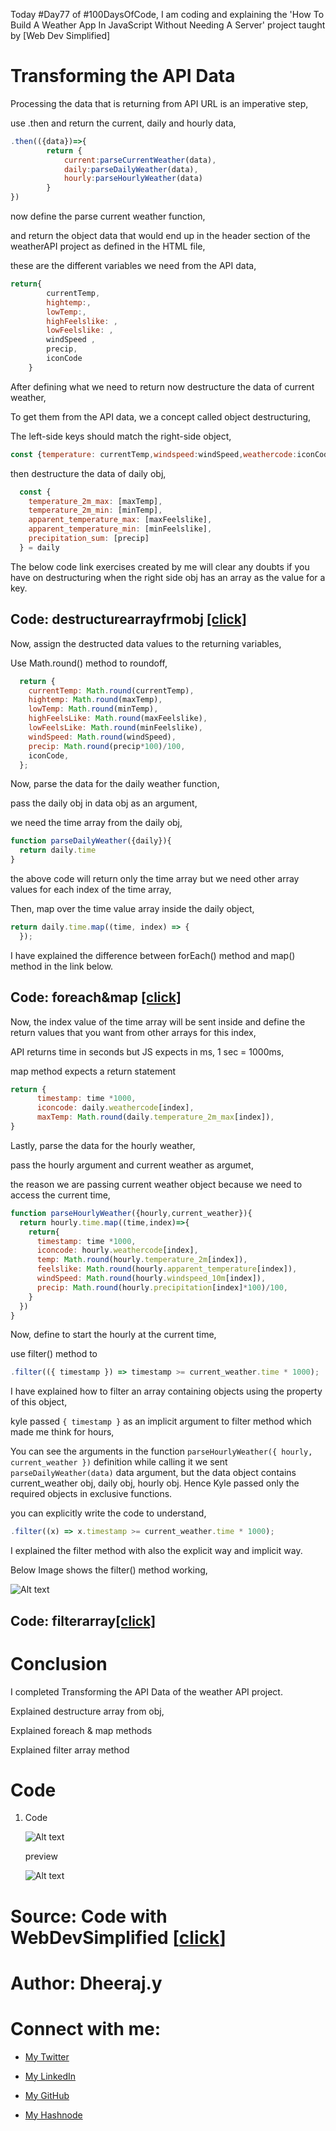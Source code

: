 Today #Day77 of #100DaysOfCode, I am coding and explaining the 'How To Build A Weather App In JavaScript Without Needing A Server' project taught by \[Web Dev Simplified\]

# Transforming the API Data

Processing the data that is returning from API URL is an imperative step,

use .then and return the current, daily and hourly data,

```javascript
.then(({data})=>{
        return {
            current:parseCurrentWeather(data),
            daily:parseDailyWeather(data),
            hourly:parseHourlyWeather(data)
        }
})
```

now define the parse current weather function,

and return the object data that would end up in the header section of the weatherAPI project as defined in the HTML file,

these are the different variables we need from the API data,

```javascript
return{
        currentTemp,
        hightemp:,
        lowTemp:,
        highFeelslike: ,
        lowFeelslike: ,
        windSpeed ,
        precip,
        iconCode
    }
```

After defining what we need to return now destructure the data of current weather,

To get them from the API data, we a concept called object destructuring,

The left-side keys should match the right-side object,

```javascript
const {temperature: currentTemp,windspeed:windSpeed,weathercode:iconCode} = current_weather
```

then destructure the data of daily obj,

```javascript
  const {
    temperature_2m_max: [maxTemp],
    temperature_2m_min: [minTemp],
    apparent_temperature_max: [maxFeelslike],
    apparent_temperature_min: [minFeelslike],
    precipitation_sum: [precip]
  } = daily
```

The below code link exercises created by me will clear any doubts if you have on destructuring when the right side obj has an array as the value for a key.

## Code: destructurearrayfrmobj [\[click\]](https://www.sololearn.com/compiler-playground/W0r7AV63QR3B)

Now, assign the destructed data values to the returning variables,

Use Math.round() method to roundoff,

```javascript
  return {
    currentTemp: Math.round(currentTemp),
    hightemp: Math.round(maxTemp),
    lowTemp: Math.round(minTemp),
    highFeelsLike: Math.round(maxFeelslike),
    lowFeelsLike: Math.round(minFeelslike),
    windSpeed: Math.round(windSpeed),
    precip: Math.round(precip*100)/100,
    iconCode,
  };
```

Now, parse the data for the daily weather function,

pass the daily obj in data obj as an argument,

we need the time array from the daily obj,

```javascript
function parseDailyWeather({daily}){
  return daily.time
}
```

the above code will return only the time array but we need other array values for each index of the time array,

Then, map over the time value array inside the daily object,

```javascript
return daily.time.map((time, index) => {
  });
```

I have explained the difference between forEach() method and map() method in the link below.

## Code: foreach&map [\[click\]](https://www.sololearn.com/compiler-playground/Ws3xgJfKtq4o)

Now, the index value of the time array will be sent inside and define the return values that you want from other arrays for this index,

API returns time in seconds but JS expects in ms, 1 sec = 1000ms,

map method expects a return statement

```javascript
return {
      timestamp: time *1000,
      iconcode: daily.weathercode[index],
      maxTemp: Math.round(daily.temperature_2m_max[index]),
}
```

Lastly, parse the data for the hourly weather,

pass the hourly argument and current weather as argumet,

the reason we are passing current weather object because we need to access the current time,

```javascript
function parseHourlyWeather({hourly,current_weather}){
  return hourly.time.map((time,index)=>{
    return{
      timestamp: time *1000,
      iconcode: hourly.weathercode[index],
      temp: Math.round(hourly.temperature_2m[index]),
      feelslike: Math.round(hourly.apparent_temperature[index]),
      windSpeed: Math.round(hourly.windspeed_10m[index]),
      precip: Math.round(hourly.precipitation[index]*100)/100,
    }
  })
}
```

Now, define to start the hourly at the current time,

use filter() method to

```javascript
.filter(({ timestamp }) => timestamp >= current_weather.time * 1000);
```

I have explained how to filter an array containing objects using the property of this object,

kyle passed `{ timestamp }` as an implicit argument to filter method which made me think for hours,

You can see the arguments in the function `parseHourlyWeather({ hourly, current_weather })` definition while calling it we sent `parseDailyWeather(data)` data argument, but the data object contains current\_weather obj, daily obj, hourly obj. Hence Kyle passed only the required objects in exclusive functions.

you can explicitly write the code to understand,

```javascript
.filter((x) => x.timestamp >= current_weather.time * 1000);
```

I explained the filter method with also the explicit way and implicit way.

Below Image shows the filter() method working,

![Alt text](filter.png)

## Code: filterarray[\[click\]](https://www.sololearn.com/compiler-playground/WV3byYw3917S)

# Conclusion

I completed Transforming the API Data of the weather API project.

Explained destructure array from obj,

Explained foreach & map methods

Explained filter array method

# Code

1. Code
    
    ![Alt text](1.%20day77%20code.png)
    
    preview
    
    ![Alt text](2.%20day77%20preview.png)

# Source: Code with WebDevSimplified \[[click](https://youtu.be/w0VEOghdMpQ)\]

# Author: Dheeraj.y

# Connect with me:

* [My Twitter](https://twitter.com/yssdheeraj)
    
* [My LinkedIn](https://www.linkedin.com/in/dheerajy1/)
    
* [My GitHub](https://github.com/dheerajy1)
    
* [My Hashnode](https://dheerajy1.hashnode.dev/)
